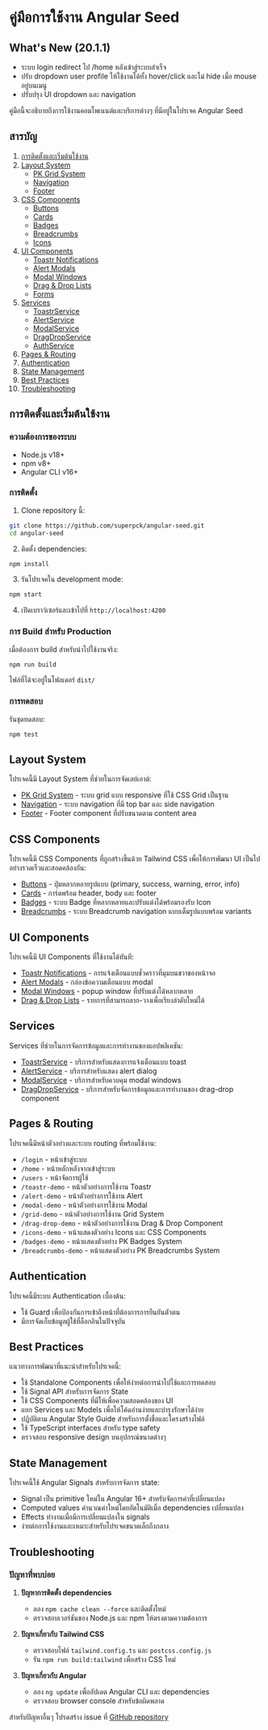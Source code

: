 
# คู่มือการใช้งาน Angular Seed

## What's New (20.1.1)

- ระบบ login redirect ไป /home หลังเข้าสู่ระบบสำเร็จ
- ปรับ dropdown user profile ให้ใช้งานได้ทั้ง hover/click และไม่ hide เมื่อ mouse อยู่บนเมนู
- ปรับปรุง UI dropdown และ navigation

คู่มือนี้จะอธิบายถึงการใช้งานคอมโพเนนต์และบริการต่างๆ ที่มีอยู่ในโปรเจค Angular Seed

## สารบัญ

1. [การติดตั้งและเริ่มต้นใช้งาน](#การติดตั้งและเริ่มต้นใช้งาน)
2. [Layout System](#layout-system)
   - [PK Grid System](./components/grid.md)
   - [Navigation](./components/navigation.md)
   - [Footer](./components/footer.md)
3. [CSS Components](#css-components)
   - [Buttons](./components/buttons.md)
   - [Cards](./components/cards.md)
   - [Badges](./components/badges.md)
   - [Breadcrumbs](./components/breadcrumbs.md)
   - [Icons](./components/icons.md)
4. [UI Components](#ui-components)
   - [Toastr Notifications](./components/toastr.md)
   - [Alert Modals](./components/alert.md)
   - [Modal Windows](./components/modal.md)
   - [Drag & Drop Lists](./components/drag-drop.md)
   - [Forms](./components/forms.md)
5. [Services](#services)
   - [ToastrService](./services/toastr-service.md)
   - [AlertService](./services/alert-service.md)
   - [ModalService](./services/modal-service.md)
   - [DragDropService](./services/drag-drop-service.md)
   - [AuthService](./services/auth-service.md)
6. [Pages & Routing](#pages--routing)
7. [Authentication](#authentication)
8. [State Management](#state-management)
9. [Best Practices](#best-practices)
10. [Troubleshooting](#troubleshooting)

## การติดตั้งและเริ่มต้นใช้งาน

### ความต้องการของระบบ
- Node.js v18+
- npm v8+
- Angular CLI v16+

### การติดตั้ง

1. Clone repository นี้:
```bash
git clone https://github.com/superpck/angular-seed.git
cd angular-seed
```

2. ติดตั้ง dependencies:
```bash
npm install
```

3. รันโปรเจคใน development mode:
```bash
npm start
```

4. เปิดเบราว์เซอร์และเข้าไปที่ `http://localhost:4200`

### การ Build สำหรับ Production

เมื่อต้องการ build สำหรับนำไปใช้งานจริง:

```bash
npm run build
```

ไฟล์ที่ได้จะอยู่ในโฟลเดอร์ `dist/`

### การทดสอบ

รันชุดทดสอบ:

```bash
npm test
```

## Layout System

โปรเจคนี้มี Layout System ที่ช่วยในการจัดเลย์เอาต์:

- [PK Grid System](./components/grid.md) - ระบบ grid แบบ responsive ที่ใช้ CSS Grid เป็นฐาน
- [Navigation](./components/navigation.md) - ระบบ navigation ที่มี top bar และ side navigation
- [Footer](./components/footer.md) - Footer component ที่ปรับขนาดตาม content area

## CSS Components

โปรเจคนี้มี CSS Components ที่ถูกสร้างขึ้นด้วย Tailwind CSS เพื่อให้การพัฒนา UI เป็นไปอย่างรวดเร็วและสอดคล้องกัน:

- [Buttons](./components/buttons.md) - ปุ่มหลากหลายรูปแบบ (primary, success, warning, error, info)
- [Cards](./components/cards.md) - การ์ดพร้อม header, body และ footer
- [Badges](./components/badges.md) - ระบบ Badge ที่หลากหลายและปรับแต่งได้พร้อมรองรับ Icon
- [Breadcrumbs](./components/breadcrumbs.md) - ระบบ Breadcrumb navigation แบบเต็มรูปแบบพร้อม variants

## UI Components

โปรเจคนี้มี UI Components ที่ใช้งานได้ทันที:

- [Toastr Notifications](./components/toastr.md) - การแจ้งเตือนแบบชั่วคราวที่มุมบนขวาของหน้าจอ
- [Alert Modals](./components/alert.md) - กล่องข้อความเตือนแบบ modal
- [Modal Windows](./components/modal.md) - popup window ที่ปรับแต่งได้หลากหลาย
- [Drag & Drop Lists](./components/drag-drop.md) - รายการที่สามารถลาก-วางเพื่อเรียงลำดับใหม่ได้

## Services

Services ที่ช่วยในการจัดการข้อมูลและการทำงานของแอปพลิเคชัน:

- [ToastrService](./services/toastr-service.md) - บริการสำหรับแสดงการแจ้งเตือนแบบ toast
- [AlertService](./services/alert-service.md) - บริการสำหรับแสดง alert dialog
- [ModalService](./services/modal-service.md) - บริการสำหรับควบคุม modal windows
- [DragDropService](./services/drag-drop-service.md) - บริการสำหรับจัดการข้อมูลและการทำงานของ drag-drop component

## Pages & Routing

โปรเจคนี้มีหน้าตัวอย่างและระบบ routing ที่พร้อมใช้งาน:

- `/login` - หน้าเข้าสู่ระบบ
- `/home` - หน้าหลักหลังจากเข้าสู่ระบบ
- `/users` - หน้าจัดการผู้ใช้
- `/toastr-demo` - หน้าตัวอย่างการใช้งาน Toastr
- `/alert-demo` - หน้าตัวอย่างการใช้งาน Alert
- `/modal-demo` - หน้าตัวอย่างการใช้งาน Modal
- `/grid-demo` - หน้าตัวอย่างการใช้งาน Grid System
- `/drag-drop-demo` - หน้าตัวอย่างการใช้งาน Drag & Drop Component
- `/icons-demo` - หน้าแสดงตัวอย่าง Icons และ CSS Components
- `/badges-demo` - หน้าแสดงตัวอย่าง PK Badges System
- `/breadcrumbs-demo` - หน้าแสดงตัวอย่าง PK Breadcrumbs System

## Authentication

โปรเจคนี้มีระบบ Authentication เบื้องต้น:

- ใช้ Guard เพื่อป้องกันการเข้าถึงหน้าที่ต้องการการยืนยันตัวตน
- มีการจัดเก็บข้อมูลผู้ใช้ที่ล็อกอินในปัจจุบัน

## Best Practices

แนวทางการพัฒนาที่แนะนำสำหรับโปรเจคนี้:

- ใช้ Standalone Components เพื่อให้ง่ายต่อการนำไปใช้และการทดสอบ
- ใช้ Signal API สำหรับการจัดการ State
- ใช้ CSS Components ที่มีให้เพื่อความสอดคล้องของ UI
- แยก Services และ Models เพื่อให้โค้ดอ่านง่ายและบำรุงรักษาได้ง่าย
- ปฏิบัติตาม Angular Style Guide สำหรับการตั้งชื่อและโครงสร้างไฟล์
- ใช้ TypeScript interfaces สำหรับ type safety
- ตรวจสอบ responsive design บนอุปกรณ์ขนาดต่างๆ

## State Management

โปรเจคนี้ใช้ Angular Signals สำหรับการจัดการ state:

- Signal เป็น primitive ใหม่ใน Angular 16+ สำหรับจัดการค่าที่เปลี่ยนแปลง
- Computed values คำนวณค่าใหม่โดยอัตโนมัติเมื่อ dependencies เปลี่ยนแปลง
- Effects ทำงานเมื่อมีการเปลี่ยนแปลงใน signals
- ง่ายต่อการใช้งานและเหมาะสำหรับโปรเจคขนาดเล็กถึงกลาง

## Troubleshooting

### ปัญหาที่พบบ่อย

1. **ปัญหาการติดตั้ง dependencies**
   - ลอง `npm cache clean --force` และติดตั้งใหม่
   - ตรวจสอบเวอร์ชันของ Node.js และ npm ให้ตรงตามความต้องการ

2. **ปัญหาเกี่ยวกับ Tailwind CSS**
   - ตรวจสอบไฟล์ `tailwind.config.ts` และ `postcss.config.js`
   - รัน `npm run build:tailwind` เพื่อสร้าง CSS ใหม่

3. **ปัญหาเกี่ยวกับ Angular**
   - ลอง `ng update` เพื่ออัปเดต Angular CLI และ dependencies
   - ตรวจสอบ browser console สำหรับข้อผิดพลาด

สำหรับปัญหาอื่นๆ โปรดสร้าง issue ที่ [GitHub repository](https://github.com/superpck/angular-seed/issues)
